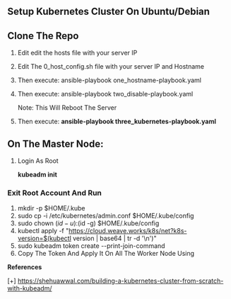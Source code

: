 ## Setup Kubernetes Cluster On Ubuntu/Debian

## Clone The Repo

1.  Edit edit the hosts file with your server IP
2.  Edit The 0_host_config.sh file with your server IP and Hostname
3. Then execute: ansible-playbook one_hostname-playbook.yaml
4. Then execute: ansible-playbook two_disable-playbook.yaml
    
    Note: This Will Reboot The Server
    
5. Then execute: **ansible-playbook three_kubernetes-playbook.yaml**

## On The Master Node:

1. Login As Root
    
    **kubeadm init**
    

### Exit Root Account And Run

1. mkdir -p $HOME/.kube
2. sudo cp -i /etc/kubernetes/admin.conf $HOME/.kube/config
3. sudo chown $(id -u):$(id -g) $HOME/.kube/config
4. kubectl apply -f "https://cloud.weave.works/k8s/net?k8s-version=$(kubectl version | base64 | tr -d '\n')"
5. sudo kubeadm token create --print-join-command
6. Copy The Token And Apply It On All The Worker Node Using

**References**

[+] https://shehuawwal.com/building-a-kubernetes-cluster-from-scratch-with-kubeadm/
